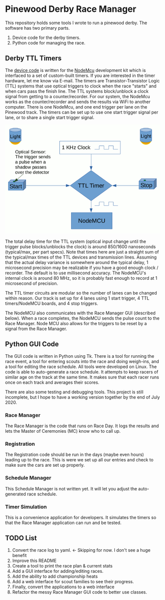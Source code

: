 # Pinewood Derby Race Manager

This repository holds some tools I wrote to run a pinewood derby. The software has two primary parts. 

1. Device code for the derby timers.
2. Python code for managing the race.

## Derby TTL Timers

The [device code](NodeMCU_Code/DerbyTimerNodeMCU/DerbyTimerNodeMCU.ino) is written for the [NodeMcu](https://www.nodemcu.com/index_en.html) development kit which is interfaced to a set of custom-built timers. If you are interested in the timer hardware, let me know via E-mail. The timers are Transistor-Transistor Logic (TTL) systems that use optical triggers to clock when the race "starts" and when cars pass the finish line. The TTL systems block/unblock a clock signal from getting to a counter/recorder. For our system, the NodeMcu works as the counter/recorder and sends the results via WiFi to another computer. There is one NodeMcu, and one end trigger per lane on the Pinewood track. The timers can be set up to use one start trigger signal per lane, or to share a single start trigger signal.

![One Timer](Doc/DerbyTimer.gif)

The total delay time for the TTL system (optical input change until the trigger pulse blocks/unblocks the clock) is around 850/1600 nanoseconds (typical/max, per part specs). Note that times here are just a straight sum of the typical/max times of the TTL devices and transmission lines. Assuming that the actual delay variance is somewhere around the typical delay, 1 microsecond precision may be realizable if you have a good enough clock / recorder. The default is to use millisecond accuracy. The NodeMCU's internal clock is around 80 MHz, so it is probably fast enough to record at 1 microsecond of precision.

The TTL timer circuits are modular so the number of lanes can be changed within reason. Our track is set up for 4 lanes using 1 start trigger, 4 TTL timers/NodeMCU boards, and 4 stop triggers.

The NodeMCU also communicates with the Race Manager GUI (described below). When a race completes, the NodeMCU sends the pulse count to the Race Manager. Node MCU also allows for the triggers to be reset by a signal from the Race Manager.  

## Python GUI Code

The GUI code is written in Python using Tk. There is a tool for running the race event, a tool for entering scouts into the race and doing weigh-ins, and a tool for editing the race schedule. All tools were developed on Linux. The code is able to auto-generate a race schedule. It attempts to keep racers of similar age on the track at the same time. It makes sure that each racer runs once on each track and averages their scores. 

There are also some testing and debugging tools. This project is still incomplete, but I hope to have a working version together by the end of July 2020.

### Race Manager

The Race Manager is the code that runs on Race Day. It logs the results and lets the Master of Ceremonies (MC) know who to call up.

### Registration

The Registration code should be run in the days (maybe even hours) leading up to the race. This is were we set up all our entries and check to make sure the cars are set up properly.

### Schedule Manager

This Schedule Manager is not written yet. It will let you adjust the auto-generated race schedule.

### Timer Simulation

This is a convenience application for developers. It simulates the timers so that the Race Manager application can run and be tested.

## TODO List

  1. Convert the race log to yaml. <- Skipping for now. I don't see a huge benefit
  2. Improve this README
  3. Create a tool to print the race plan & current stats
  5. Add a GUI interface for adding/editing races.
  6. Add the ability to add championship heats
  7. Add a web interface for scout families to see their progress.
  8. Finally, convert the applications to a web interface
  9. Refactor the messy Race Manager GUI code to better use classes.

